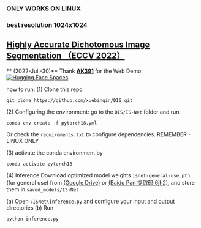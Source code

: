 ### ONLY WORKS ON LINUX
### best resolution 1024x1024
## [Highly Accurate Dichotomous Image Segmentation （ECCV 2022）](https://arxiv.org/pdf/2203.03041.pdf) 

** (2022-Jul.-30)**  Thank [**AK391**](https://github.com/AK391) for the Web Demo:  [![Hugging Face Spaces](https://img.shields.io/badge/%F0%9F%A4%97%20Hugging%20Face-Spaces-blue)](https://huggingface.co/spaces/doevent/dis-background-removal). <br> 

how to run: 
(1) Clone this repo
```
git clone https://github.com/xuebinqin/DIS.git
``` 
(2) Configuring the environment: go to the ```DIS/IS-Net``` folder and run 
```
conda env create -f pytorch18.yml
```
Or check the ```requirements.txt``` to configure dependencies. REMEMBER - LINUX ONLY

(3) activate the conda environment by 
```
conda activate pytorch18
``` 
(4) Inference
Download optimized model weights ```isnet-general-use.pth``` (for general use) from [(Google Drive)](https://drive.google.com/file/d/1nV57qKuy--d5u1yvkng9aXW1KS4sOpOi/view?usp=sharing) or [(Baidu Pan 提取码:6jh2)](https://pan.baidu.com/s/111MqmwnUc8Z4Wsq2Pc4bhQ?pwd=6jh2), and store them in ```saved_models/IS-Net``` <br>

(a) Open ```\ISNet\inference.py``` and configure your input and output directories
(b) Run 
```
python inference.py
```
